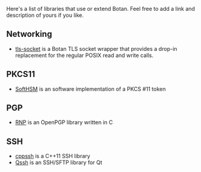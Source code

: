 Here's a list of libraries that use or extend Botan. Feel free to add a link and description of yours if you like.

Networking
--------------------------

* [tls-socket](https://github.com/theom/tls-socket) is a Botan TLS socket wrapper that provides a drop-in replacement for the regular POSIX read and write calls.

PKCS11
------------------

* [SoftHSM](https://www.opendnssec.org/softhsm) is an software implementation of a PKCS #11 token

PGP
---------

* [RNP](https://github.com/riboseinc/rnp) is an OpenPGP library written in C

SSH
-------

* [cppssh](https://github.com/cdesjardins/cppssh) is a C++11 SSH library 
* [Qssh](https://github.com/lvklabs/Qssh) is an SSH/SFTP library for Qt
